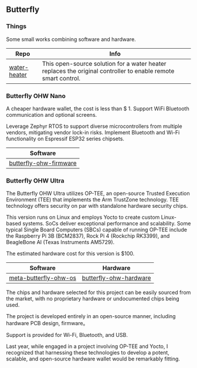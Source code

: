 ## Butterfly

### Things

Some small works combining software and hardware.

| Repo                                                     | Info                                                     |
| ------------------------------------------------------------ | ------------------------------------------------------------ |
| [water-heater](https://github.com/butterfly-communtiy/water-heater) | This open-source solution for a water heater replaces the original controller to enable remote smart control.|

### Butterfly OHW Nano

A cheaper hardware wallet, the cost is less than $ 1. Support WiFi Bluetooth communication and optional screens.

Leverage Zephyr RTOS to support diverse microcontrollers from multiple vendors, mitigating vendor lock-in risks. Implement Bluetooth and Wi-Fi functionality on Espressif ESP32 series chipsets.

| Software                                                     |
| ------------------------------------------------------------ |
| [butterfly-ohw-firmware](https://github.com/butterfly-communtiy/butterfly-ohw-firmware) |

### Butterfly OHW Ultra

The Butterfly OHW Ultra utilizes OP-TEE, an open-source Trusted Execution Environment (TEE) that implements the Arm TrustZone technology. TEE technology offers security on par with standalone hardware security chips.

This version runs on Linux and employs Yocto to create custom Linux-based systems. SoCs deliver exceptional performance and scalability. Some typical Single Board Computers (SBCs) capable of running OP-TEE include the Raspberry Pi 3B (BCM2837), Rock Pi 4 (Rockchip RK3399), and BeagleBone AI (Texas Instruments AM5729).

The estimated hardware cost for this version is $100.

| Software                                                     | Hardware                                                     |
| ------------------------------------------------------------ | ------------------------------------------------------------ |
| [meta-butterfly-ohw-os](https://github.com/butterfly-communtiy/meta-butterfly-ohw-os) | [butterfly-ohw-hardware](https://github.com/butterfly-communtiy/butterfly-ohw-hardware)|


The chips and hardware selected for this project can be easily sourced from the market, with no proprietary hardware or undocumented chips being used.

The project is developed entirely in an open-source manner, including hardware PCB design, firmware。

Support is provided for Wi-Fi, Bluetooth, and USB.

Last year, while engaged in a project involving OP-TEE and Yocto, I recognized that harnessing these technologies to develop a potent, scalable, and open-source hardware wallet would be remarkably fitting.
